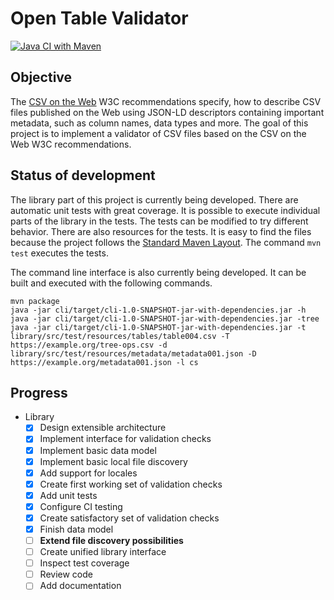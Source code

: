 # Open Table Validator

[![Java CI with Maven](https://github.com/JanJanda/otava/actions/workflows/maven.yml/badge.svg)](https://github.com/JanJanda/otava/actions/workflows/maven.yml)

## Objective

The [CSV on the Web](https://www.w3.org/TR/2016/NOTE-tabular-data-primer-20160225/) W3C recommendations specify, how to describe CSV files published on the Web using JSON-LD descriptors containing important metadata, such as column names, data types and more. The goal of this project is to implement a validator of CSV files based on the CSV on the Web W3C recommendations.

## Status of development

The library part of this project is currently being developed. There are automatic unit tests with great coverage. It is possible to execute individual parts of the library in the tests. The tests can be modified to try different behavior. There are also resources for the tests. It is easy to find the files because the project follows the [Standard Maven Layout](https://maven.apache.org/guides/introduction/introduction-to-the-standard-directory-layout.html). The command `mvn test` executes the tests.

The command line interface is also currently being developed. It can be built and executed with the following commands.

```
mvn package
java -jar cli/target/cli-1.0-SNAPSHOT-jar-with-dependencies.jar -h
java -jar cli/target/cli-1.0-SNAPSHOT-jar-with-dependencies.jar -tree
java -jar cli/target/cli-1.0-SNAPSHOT-jar-with-dependencies.jar -t library/src/test/resources/tables/table004.csv -T https://example.org/tree-ops.csv -d library/src/test/resources/metadata/metadata001.json -D https://example.org/metadata001.json -l cs
```

## Progress

- Library
  - [x] Design extensible architecture
  - [x] Implement interface for validation checks
  - [x] Implement basic data model
  - [x] Implement basic local file discovery
  - [x] Add support for locales
  - [x] Create first working set of validation checks
  - [x] Add unit tests
  - [x] Configure CI testing
  - [x] Create satisfactory set of validation checks
  - [x] Finish data model
  - [ ] **Extend file discovery possibilities**
  - [ ] Create unified library interface
  - [ ] Inspect test coverage
  - [ ] Review code
  - [ ] Add documentation
